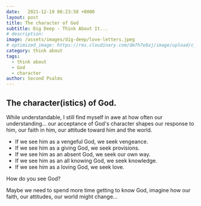 ```yaml
---
date:   2021-12-19 08:23:58 +0000
layout: post
title: The character of God
subtitle: Dig Deep - Think About It...
# description: 
image: /assets/images/dig-deep/love-letters.jpeg
# optimized_image: https://res.cloudinary.com/dm7h7e8xj/image/upload/c_scale,w_380/v1559821647/theme2_ylcxxz.jpg
category: think about
tags:
  - think about
  - God
  - character
author: Second Psalms
---
```


## The character(istics) of God. 

While understandable, I still find myself in awe at how often our understanding... our acceptance of God's character shapes our response to him, our faith in him, our attitude toward him and the world. 

- If we see him as a vengeful God, we seek  vengeance.
- If we see him as a giving God, we seek provisions. 
- If we see him as an absent God, we seek our own way.
- If we see him as an all knowing God, we seek knowledge. 
- If we see him as a loving God, we seek love.

How do you see God? 

Maybe we need to spend more time getting to know God, imagine how our faith, our attitudes, our world might change...